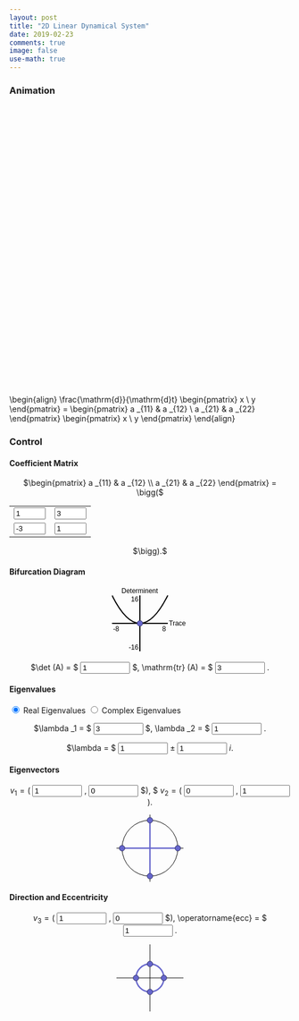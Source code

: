 ```yaml
---
layout: post
title: "2D Linear Dynamical System"
date: 2019-02-23
comments: true
image: false
use-math: true
---
```


### Animation

<canvas id="myCanvas2" width="600" height="600" style="margin-left:auto;margin-right:auto;display:block;"></canvas>

<p id="formula" kramdown="1">

\begin{align}
\frac{\mathrm{d}}{\mathrm{d}t} 
\begin{pmatrix}
x \\
y
\end{pmatrix} = 
\begin{pmatrix}
a _{11} & a _{12} \\
a _{21} & a _{22}
\end{pmatrix} \begin{pmatrix}
x \\
y
\end{pmatrix}
\end{align}

</p>

### Control

#### Coefficient Matrix

<div style="text-align:center">
$\begin{pmatrix}
a _{11} & a _{12} \\
a _{21} & a _{22}
\end{pmatrix} = \bigg($
<table>
	<tr>
		<td>
			<input type="text" id="a11" onchange="updateArgument()" value="1" size="4">
		</td>
		<td>
			<input type="text" id="a12" onchange="updateArgument()" value="3" size="4"> 
		</td>
	</tr><tr>
		<td>
			<input type="text" id="a21" onchange="updateArgument()" value="-3" size="4">
		</td>
		<td>
			<input type="text" id="a22" onchange="updateArgument()" value="1" size="4">
		</td>		
	</tr>
</table>
$\bigg).$
</div> 

#### Bifurcation Diagram

<div style="text-align:center">
<p style="text-align:center">
    <svg width="136" height="120" onload="makeDraggable(evt)">
        <g transform="translate(50,65)"> 
            <line x1="-50" y1="0" x2="50" y2="0" style="stroke:rgb(0,0,0);stroke-width:2" />
            <line x1="0" y1="-50" x2="0" y2="50" style="stroke:rgb(0,0,0);stroke-width:2" />
            <path d="M -50,-50 Q 0,50 50,-50" stroke="black" stroke-width="2" fill="none" />
            <text x="-48" y="14" style="font-family:Helvetica;font-size:12">-8</text>
            <text x="40" y="14" style="font-family:Helvetica;font-size:12">8    </text>
            <text x="-20" y="47" style="font-family:Helvetica;font-size:12">-16</text>
            <text x="-16" y="-39" style="font-family:Helvetica;font-size:12">16</text>
            <text x="-33" y="-54" style="font-family:Helvetica;font-size:12">Determinent</text>
            <text x="52" y="4" style="font-family:Helvetica;font-size:12">Trace</text>
            <circle id="cir" class="draggable" cx="0" cy="0" r="5" stroke="#333366" stroke-width="1" fill="#6666cc" style="cursor:move" onmouseover="this.style.fill='#9999ee';" onmouseout="this.style.fill='#6666cc';"/>
        </g>
    </svg>    
</p>

$\det (A) = $ <input type="text" id="det" onchange="updateArgumentByDetTr()" value="1" size="8">
$, \mathrm{tr} (A) = $ <input type="text" id="tr" onchange="updateArgumentByDetTr()" value="3" size="8"> $.$
</div>

#### Eigenvalues

<input id="realEigens" type="radio" name="real-imag" value="Real" checked onclick="updateArgumentByLambda()"> Real Eigenvalues
<input id="complexEigens" type="radio" name="real-imag" value="Complex" onclick="updateArgumentByLambda()"> Complex Eigenvalues 


<div id="real_eigenvalue" style="text-align:center">

$\lambda _1 = $ 
<input type="text" id="lambda1" onchange="updateArgumentByLambda()" value="3" size="8">
$, \lambda _2 = $
<input type="text" id="lambda2" onchange="updateArgumentByLambda()" value="1" size="8">
$.$

</div>

<div id="imag_eigenvalue" style="text-align:center">

$\lambda = $
<input type="text" id="lambdaa" onchange="updateArgumentByLambda()" value="1" size="8">
$\pm$
<input type="text" id="lambdab" onchange="updateArgumentByLambda()" value="1" size="8">
$i.$

</div>

<div id="real_eigenvector" markdown="1">

#### Eigenvectors

<div style="text-align:center">

$v _1 = ($ <input type="text" id="v11" onchange="updateArgumentByDirection()" value="1" size="8">
$,$ <input type="text" id="v12" onchange="updateArgumentByDirection()" value="0" size="8">
$), $
$v _2 = ($ <input type="text" id="v21" onchange="updateArgumentByDirection()" value="0" size="8">
$,$ <input type="text" id="v22" onchange="updateArgumentByDirection()" value="1" size="8">
$).$

<p style="text-align:center">
    <svg width="120" height="120" onload="makeDraggable(evt)">
        <g transform="translate(60, 60) scale(50, -50)"> 
            <line x1="-1.2" y1="0" x2="1.2" y2="0" style="stroke:rgb(0,0,0);stroke-width:0.02" />
            <line x1="0" y1="-1.2" x2="0" y2="1.2" style="stroke:rgb(0,0,0);stroke-width:0.02" />
            <circle cx="0" cy="0" r="1" stroke="black" stroke-width="0.02" fill="none"/>
            <line id="ev_stroke1" x1="-1" y1="0" x2="1" y2="0" style="stroke: #6666cc; stroke-width: 0.05" />
            <line id="ev_stroke2" x1="0" y1="-1" x2="0" y2="1" style="stroke: #6666cc; stroke-width: 0.05" />
            <circle id="ev_handle1" class="draggable" cx="1" cy="0" r="0.1" stroke="#333366" stroke-width="0.02" fill="#6666cc" style="cursor:move" onmouseover="this.style.fill='#9999ee';" onmouseout="this.style.fill='#6666cc';"/>
            <circle id="ev_handle2" class="draggable" cx="0" cy="1" r="0.1" stroke="#333366" stroke-width="0.02" fill="#6666cc" style="cursor:move" onmouseover="this.style.fill='#9999ee';" onmouseout="this.style.fill='#6666cc';"/>
            <circle id="ev_handle3" class="draggable" cx="-1" cy="0" r="0.1" stroke="#333366" stroke-width="0.02" fill="#6666cc" style="cursor:move" onmouseover="this.style.fill='#9999ee';" onmouseout="this.style.fill='#6666cc';"/>
            <circle id="ev_handle4" class="draggable" cx="0" cy="-1" r="0.1" stroke="#333366" stroke-width="0.02" fill="#6666cc" style="cursor:move" onmouseover="this.style.fill='#9999ee';" onmouseout="this.style.fill='#6666cc';"/>
        </g>
    </svg>    
</p>

</div>

</div>

<div id="imag_eigenvector" markdown="1">

#### Direction and Eccentricity

<div style="text-align:center">

$v _3 = ($ <input type="text" id="v31" onchange="updateArgumentByDirection()" value="1" size="8">
$,$ <input type="text" id="v32" onchange="updateArgumentByDirection()" value="0" size="8">
$), \operatorname{ecc} = $
<input type="text" id="eccentricity" onchange="updateArgumentByDirection()" value="1" size="8">
$.$

<p style="text-align:center">
    <svg width="120" height="120" onload="makeDraggable(evt)">
        <g transform="translate(60, 60) scale(25, -25)"> 
            <line x1="-2.4" y1="0" x2="2.4" y2="0" style="stroke:rgb(0,0,0);stroke-width:0.04" />
            <line x1="0" y1="-2.4" x2="0" y2="2.4" style="stroke:rgb(0,0,0);stroke-width:0.04" />
            <circle cx="0" cy="0" r="1" stroke="black" stroke-width="0.04" fill="none"/>
            <ellipse id="ev_ellipse" cx="0" cy="0" rx="1" ry="1" stroke="#6666cc" stroke-width="0.1" fill="none" />
            <circle id="ev_handle5" class="draggable" cx="1" cy="0" r="0.2" stroke="#333366" stroke-width="0.04" fill="#6666cc" style="cursor:move" onmouseover="this.style.fill='#9999ee';" onmouseout="this.style.fill='#6666cc';"/>
            <circle id="ev_handle6" class="draggable" cx="0" cy="1" r="0.2" stroke="#333366" stroke-width="0.04" fill="#6666cc" style="cursor:move" onmouseover="this.style.fill='#9999ee';" onmouseout="this.style.fill='#6666cc';"/>
            <circle id="ev_handle7" class="draggable" cx="-1" cy="0" r="0.2" stroke="#333366" stroke-width="0.04" fill="#6666cc" style="cursor:move" onmouseover="this.style.fill='#9999ee';" onmouseout="this.style.fill='#6666cc';"/>
            <circle id="ev_handle8" class="draggable" cx="0" cy="-1" r="0.2" stroke="#333366" stroke-width="0.04" fill="#6666cc" style="cursor:move" onmouseover="this.style.fill='#9999ee';" onmouseout="this.style.fill='#6666cc';"/>
        </g>
    </svg>    
</p>

</div>

</div>

<script type="text/javascript" src="{{ site.baseurl }}/assets/js/2d-linear-dynamical-system.js"></script>
